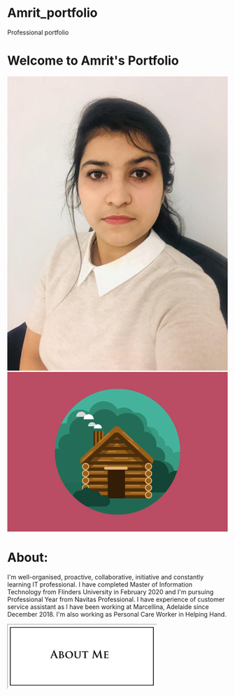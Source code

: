 # Amrit_portfolio
Professional portfolio

# Welcome to Amrit's Portfolio

![](/Images/WhatsApp%20Image%202020-11-29%20at%205.15.08%20PM.jpeg)
![](/Images/cabin.png)



# About:
I'm well-organised, proactive, collaborative, initiative and constantly learning IT professional. I have completed Master of Information Technology from Flinders University in February 2020 and I'm pursuing Professional Year from Navitas Professional.
I have experience of customer service assistant as I have been working at Marcellina, Adelaide since December 2018. I'm also working as Personal Care Worker in Helping Hand.

![About me](/Images/about%20me.png)

